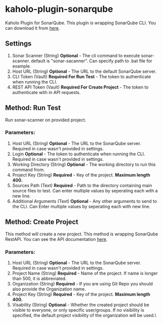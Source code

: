 # kaholo-plugin-sonarqube
Kaholo Plugin for SonarQube.
This plugin is wrapping SonarQube CLI. You can download it from [here](https://docs.sonarqube.org/latest/setup/get-started-2-minutes/).

## Settings
1. Sonar Scanner (String) **Optional** - The cli command to execute sonar-scanner. default is "sonar-sacanner". Can specify path to .bat file for example.
2. Host URL (String) **Optional** - The URL to the default SonarQube server.
3. CLI Token (Vault) **Required For Run Test** - The token to authenticate when running the CLI.
4. REST API Token (Vault) **Required For Create Project** - The token to authenticate with in API requests.

## Method: Run Test
Run sonar-scanner on provided project.

### Parameters:
1. Host URL (String) **Optional** - The URL to the SonarQube server. Required in case wasn't provided in settings.
2. Login **Optional** - The token to authenticate when running the CLI. Required in case wasn't provided in settings.
3. Working Directory (String) **Optional** - The working directory to run this command from.
4. Project Key (String) **Required** - Key of the project. **Maximum length 400.** 
5. Sources Path (Text) **Required** - Path to the directory containing main source files to test. Can enter multiple values by seperating each with a new line.
6. Additional Arguments (Text) **Optional** - Any other arguments to send to the CLI. Can Enter multiple values by seperating each with new line.

## Method: Create Project
This method will create a new project.
This method is wrapping SonarQube RestAPI. You can see the API documentation [here](https://docs.sonarqube.org/latest/extend/web-api/).

### Parameters:
1. Host URL (String) **Optional** - The URL to the SonarQube server. Required in case wasn't provided in settings.
2. Project Name (String) **Required** - Name of the project. If name is longer than 500, it is abbreviated.
3. Organization (String) **Required** - If you are using Git Repo you should also provide the Organization name.
4. Project Key (String) **Required** - Key of the project. **Maximum length 400.** 
5. Visability (String) **Optional** - Whether the created project should be visible to everyone, or only specific user/groups. 
If no visibility is specified, the default project visibility of the organization will be used.\
